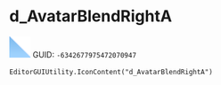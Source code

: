 # d_AvatarBlendRightA
![](/img/d_AvatarBlendRightA.png)
GUID: `-6342677975472070947`
```
EditorGUIUtility.IconContent("d_AvatarBlendRightA")
```
